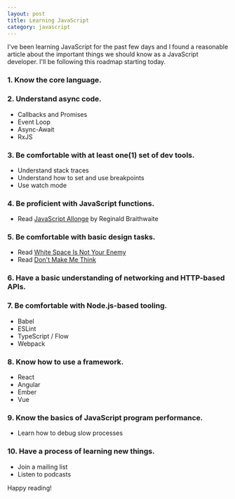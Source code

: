 ```yaml
---
layout: post
title: Learning JavaScript
category: javascript
---
```


I've been learning JavaScript for the past few days and I found a reasonable article
about the important things we should know as a JavaScript developer. I'll be following
this roadmap starting today.

### 1. Know the core language.

### 2. Understand async code.
  * Callbacks and Promises
  * Event Loop
  * Async-Await
  * RxJS

<!--break-->

### 3. Be comfortable with at least one(1) set of dev tools.
  * Understand stack traces
  * Understand how to set and use breakpoints
  * Use watch mode

### 4. Be proficient with JavaScript functions.
  * Read [JavaScript Allonge](https://leanpub.com/javascriptallongesix/read) by Reginald Braithwaite

### 5. Be comfortable with basic design tasks.
  * Read [White Space Is Not Your Enemy](http://whitespacedesignbook.com/)
  * Read [Don't Make Me Think](https://www.amazon.com/Dont-Make-Me-Think-Usability/dp/0321344758)

### 6. Have a basic understanding of networking and HTTP-based APIs.

### 7. Be comfortable with Node.js-based tooling.
  * Babel
  * ESLint
  * TypeScript / Flow
  * Webpack

### 8. Know how to use a framework.
  * React
  * Angular
  * Ember
  * Vue

### 9. Know the basics of JavaScript program performance.
  * Learn how to debug slow processes

### 10. Have a process of learning new things.
  * Join a mailing list
  * Listen to podcasts


Happy reading!